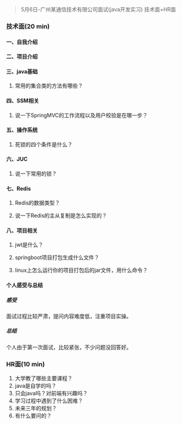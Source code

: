 >5月6日-广州某通信技术有限公司面试(java开发实习) 技术面+HR面



### 技术面(20 min)



#### 一、自我介绍



#### 二、项目介绍



#### 三、java基础

1. 常用的集合类的方法有哪些？



#### 四、SSM相关

1. 说一下SpringMVC的工作流程以及用户校验是在哪一步？



#### 五、操作系统

1. 死锁的四个条件是什么？



#### 六、JUC

1. 说一下常用的锁？



#### 七、Redis

1. Redis的数据类型？

   

2. 说一下Redis的主从复制是怎么实现的？



#### 八、项目相关

1. jwt是什么？

   

2. springboot项目打包生成什么文件？

   

3. linux上怎么运行你的项目打包后的jar文件，用什么命令？



#### 个人感受与总结

##### 感受

面试过程比较严肃，提问内容难度低，注重项目实操。



##### 总结

个人由于第一次面试，比较紧张，不少问题没回答好。



















### HR面(10 min)

1. 大学教了哪些主要课程？
2. java是自学的吗？
3. 只会java吗？对前端有兴趣吗？
4. 学习过程中遇到了什么困难？
5. 未来三年的规划？
6. 有什么要问的？